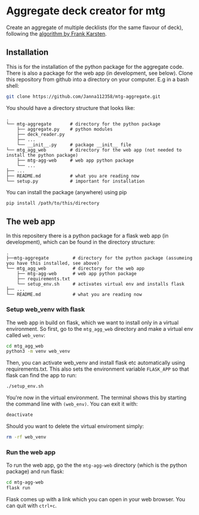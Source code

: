 # Aggregate deck creator for mtg

Create an aggregate of multiple decklists (for the same flavour of deck), following the [algorithm by Frank Karsten](https://www.channelfireball.com/articles/magic-math-a-new-way-to-determine-an-aggregate-deck-list-rg-dragons/).

## Installation
This is for the installation of the python package for the aggregate code. There is also a package for the web app (in development, see below).
Clone this repository from github into a directory on your computer. E.g in a bash shell:
```bash
git clone https://github.com/Janna112358/mtg-aggregate.git
```

You should have a directory structure that looks like:
```
.
└── mtg-aggregate       # directory for the python package
    ├── aggregate.py    # python modules 
    ├── deck_reader.py
    ├── ...
    └── __init__.py     # package __init__ file
└── mtg_agg_web         # directory for the web app (not needed to install the python package)
    ├── mtg-agg-web     # web app python package
    └── ...
├── ...
├── README.md           # what you are reading now
└── setup.py            # important for installation

```
You can install the package (anywhere) using pip
```bash
pip install /path/to/this/directory
```

## The web app
In this repositery there is a python package for a flask web app (in development), which can be found in the directory structure:
```
.
├──mtg-aggregate         # directory for the python package (assumeing you have this installed, see above)
└── mtg_agg_web          # directory for the web app
    ├── mtg-agg-web      # web app python package
    ├── requirements.txt 
    └── setup_env.sh     # activates virtual env and installs flask
├── ... 
└── README.md            # what you are reading now

```
### Setup web_venv with flask
The web app in build on flask, which we want to install only in a virtual environment. So first, go to the `mtg_agg_web` directory and make a virtual env called `web_venv`:
```bash
cd mtg_agg_web
python3 -m venv web_venv
```
Then, you can activate web_venv and install flask etc automatically using requirements.txt. This also sets the environment variable `FLASK_APP` so that flask can find the app to run:
```bash
./setup_env.sh
```
You're now in the virtual environment. The terminal shows this by starting the command line with `(web_env)`. You can exit it with:
```bash
deactivate
```
Should you want to delete the virtual enviroment simply:
```bash
rm -rf web_venv
```

### Run the web app
To run the web app, go the the `mtg-agg-web` directory (which is the python package) and run flask:
```bash
cd mtg-agg-web
flask run
```
Flask comes up with a link which you can open in your web browser. You can quit with `ctrl+c`.
